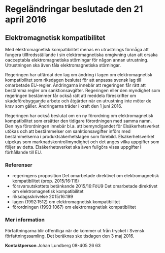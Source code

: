 # Regeländringar beslutade den 21 april 2016

## Elektromagnetisk kompatibilitet

Med elektromagnetisk kompatibilitet menas en utrustnings förmåga att fungera tillfredsställande i sin elektromagnetiska omgivning utan att orsaka oacceptabla elektromagnetiska störningar för någon annan utrustning. Utrustningen ska även tåla elektromagnetiska störningar.

Regeringen har utfärdat den lag om ändring i lagen om elektromagnetisk kompatibilitet som riksdagen beslutat för att anpassa svensk lag till omarbetade EU\-regler. Ändringarna innebär att regeringen får rätt att bestämma regler om sanktionsavgifter. Regeringen eller den myndighet som regeringen bestämmer får också rätt att meddela föreskrifter om skadeförebyggande arbete och åtgärder när en utrustning inte möter de krav som gäller. Ändringarna träder i kraft den 1 juni 2016\.

Regeringen har också beslutat om en ny förordning om elektromagnetisk kompatibilitet som ersätter den tidigare förordningen med samma namn. Den nya förordningen innebär bl.a. att bemyndigandet för Elsäkerhetsverket utökas och att bestämmelser om sanktionsavgifter införs med bestämmelserna i produktsäkerhetslagen som förebild. Elsäkerhetsverket utpekas som marknadskontrollmyndighet och det anges vilka uppgifter som följer av detta. Elsäkerhetsverket ska även fullgöra vissa uppgifter i förhållande till EU.

### Referenser

* regeringens proposition Det omarbetade direktivet om elektromagnetisk kompatibilitet (prop. 2015/16:116\)
* försvarsutskottets betänkande 2015/16:FöU9 Det omarbetade direktivet om elektromagnetisk kompatibilitet
* riksdagsskrivelse 2015/16:199
* lagen (1992:1512\) om elektromagnetisk kompatibilitet
* förordningen (1993:1067\) om elektromagnetisk kompatibilitet

### Mer information

Författningarna blir offentliga när de kommer ut från trycket i Svensk författningssamling. Det beräknas ske tisdagen den 3 maj 2016\.

**Kontaktperson**
Johan Lundberg 08\-405 26 63
